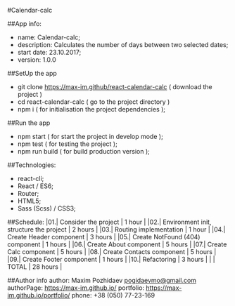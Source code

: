 #Calendar-calc


##App info:
 - name:	 	Calendar-calc;
 - description:		Calculates the number of days between two selected dates;
 - start date: 		23.10.2017;
 - version:		1.0.0



##SetUp the app
 - git clone https://max-im.github/react-calendar-calc 		( download the project )
 - cd react-calendar-calc 	( go to the project directory )
 - npm i 			( for initialisation the project dependencies );
 


##Run the app
 - npm start 			( for start the project in develop mode );
 - npm test			( for testing the project );
 - npm run build		( for build production version );



##Technologies:
 - react-cli;
 - React / ES6;
 - Router;
 - HTML5;
 - Sass (Scss) / CSS3;



##Schedule:
|01.| Consider the project 				| 1 hour	|
|02.| Environment init, structure the project		| 2 hours	|
|03.| Routing implementation				| 1 hour	|
|04.| Create Header component 				| 3 hours	|
|05.| Create NotFound (404) component			| 1 hours	|
|06.| Create About component				| 5 hours	|
|07.| Create Calc component				| 5 hours	|
|08.| Create Contacts component				| 5 hours	|
|09.| Create Footer component				| 1 hours	|
|10.| Refactoring					| 3 hours	|
|   | TOTAL						| 28 hours	|




##Author info
author: 	Maxim Pozhidaev <pogidaevmo@gmail.com>
authorPage:	https://max-im.github.io/
portfolio:	https://max-im.github.io/portfolio/
phone: 		+38 (050) 77-23-169


